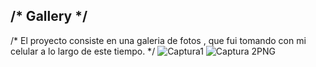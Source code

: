 
/* Gallery */ 
---------------------------------------------------------------------------------------------------------
 /* El proyecto consiste en una galeria de fotos , que fui tomando con mi celular a lo largo de este tiempo. */
![Captura1](https://user-images.githubusercontent.com/84642858/210486504-1653e546-1654-497f-9d92-5f894e4b1e2b.PNG)
![Captura 2PNG](https://user-images.githubusercontent.com/84642858/210486510-d8df9334-84ea-4256-86fe-7982dcdfc90f.PNG)
